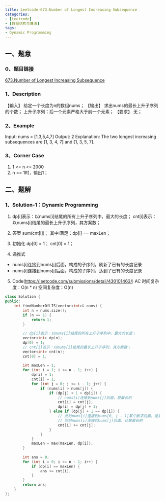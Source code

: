 ```yaml
---
title: Leetcode-673.Number of Longest Increasing Subsequence
categories: 
- [Leetcode]
- [数据结构与算法]
tags: 
- Dynamic Programming
---
```


## 一、题意

### 0、题目链接
[673.Number of Longest Increasing Subsequence](https://leetcode.com/problems/number-of-longest-increasing-subsequence/)

### 1、Description
【输入】
给定一个长度为n的数组nums；
【输出】
求出nums的最长上升子序列的个数；
上升子序列：后一个元素严格大于前一个元素；
【要求】
无；

### 2、Example
Input: nums = [1,3,5,4,7]
Output: 2
Explanation: The two longest increasing subsequences are [1, 3, 4, 7] and [1, 3, 5, 7].

<!-- more -->

### 3、Corner Case
1. 1 <= n <= 2000
2. n == 1时，输出1；

## 二、题解

### 1、Solution-1：Dynamic Programming
1. dp[i]表示：以nums[i]结尾的所有上升子序列中，最大的长度；
cnt[i]表示：以nums[i]结尾的最长上升子序列，其方案数；

2. 答案
sum(cnt[i])；
其中i满足：dp[i] == maxLen；

3. 初始化
dp[0] = 1；
cnt[0] = 1；

4. 递推式
* nums[i]连接到nums[j]后面，构成的子序列，刷新了已有的长度记录
* nums[i]连接到nums[j]后面，构成的子序列，达到了已有的长度记录

5. Code(https://leetcode.com/submissions/detail/430101463/)
AC
时间复杂度：O(n * n)
空间复杂度：O(n)
```C++
class Solution {
public:
    int findNumberOfLIS(vector<int>& nums) {
        int n = nums.size();
        if (n == 1) {
            return 1;
        }
        
        // dp[i]表示：以nums[i]结尾的所有上升子序列中，最大的长度；
        vector<int> dp(n);
        dp[0] = 1;
        // cnt[i]表示：以nums[i]结尾的最长上升子序列，其方案数；
        vector<int> cnt(n);
        cnt[0] = 1;
        
        int maxLen = 1;
        for (int i = 1; i <= n - 1; i++) {
            dp[i] = 1;
            cnt[i] = 1;
            for (int j = 0; j <= i - 1; j++) {
                if (nums[i] > nums[j]) {
                    if (dp[j] + 1 > dp[i]) {
                        // nums[i]连接到nums[j]后面，是最长的
                        cnt[i] = cnt[j];
                        dp[i] = dp[j] + 1;
                    } else if (dp[j] + 1 == dp[i]) {
                        // 此时nums[i]连接到nums[0, j - 1]某个数字后面，是最长的
                        // 同时nums[i]连接到nums[j]后面，也是最长的
                        cnt[i] += cnt[j];
                    }
                }
            }
            maxLen = max(maxLen, dp[i]);
        }
        
        int ans = 0;
        for (int i = 0; i <= n - 1; i++) {
            if (dp[i] == maxLen) {
                ans += cnt[i];
            }
        }
        return ans;
    }
};
```
